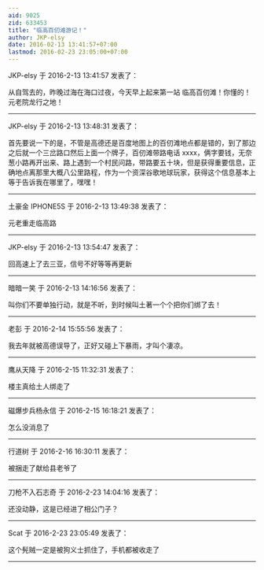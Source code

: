 ```yaml
---
aid: 9025
zid: 633453
title: "临高百仞滩游记！"
author: JKP-elsy
date: 2016-02-13 13:41:57+07:00
lastmod: 2016-02-23 23:05:00+07:00
---
```


JKP-elsy 于 2016-2-13 13:41:57 发表了：

从自驾去的，昨晚过海在海口过夜，今天早上起来第一站 临高百仞滩！你懂的！元老院龙行之地！

---

JKP-elsy 于 2016-2-13 13:48:31 发表了：

首先要说一下的是，不管是高德还是百度地图上的百仞滩地点都是错的，到了那边之后就一个三岔路口然后上面一个牌子，百仞滩带路电话 xxxx，俩字要钱，无奈葱小路再开出来、路上遇到一个村民问路，带路要五十块，但是获得重要信息，正确地点离那里大概八公里路程，作为一个资深谷歌地球玩家，获得这个信息基本上等于告诉我在哪里了，嘿嘿！

---

土豪金 IPHONE5S 于 2016-2-13 13:49:38 发表了：

元老重走临高路

---

JKP-elsy 于 2016-2-13 13:54:47 发表了：

回高速上了去三亚，信号不好等等再更新

---

暗暗一笑 于 2016-2-13 14:16:56 发表了：

叫你们不要单独行动，就是不听，到时候叫土著一个个把你们绑了去！

---

老彭 于 2016-2-14 15:55:56 发表了：

我去年就被高德误导了，正好又碰上下暴雨，才叫个凄凉。

---

鹰从天降 于 2016-2-15 11:32:31 发表了：

楼主真给土人绑走了

---

磁爆步兵杨永信 于 2016-2-15 16:18:21 发表了：

怎么没消息了

---

行道树 于 2016-2-16 16:30:11 发表了：

被捆走了献给县老爷了

---

刀枪不入石志奇 于 2016-2-23 14:04:16 发表了：

还没动静，这是已经进了相公门子？

---

Scat 于 2016-2-23 23:05:49 发表了：

这个髡贼一定是被狗义士抓住了，手机都被收走了

---
